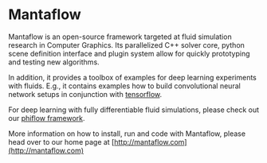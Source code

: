 # Mantaflow #

Mantaflow is an open-source framework targeted at fluid simulation research in Computer Graphics.
Its parallelized C++ solver core, python scene definition interface and plugin system allow for quickly prototyping and testing new algorithms. 

In addition, it provides a toolbox of examples for deep learning experiments with fluids. E.g., it contains examples
how to build convolutional neural network setups in conjunction with [tensorflow](https://www.tensorflow.org).

For deep learning with fully differentiable fluid simulations, please check out our [phiflow framework](https://github.com/tum-pbs/PhiFlow).

More information on how to install, run and code with Mantaflow, please head over to our home page at
[http://mantaflow.com](http://mantaflow.com)

